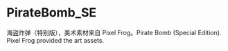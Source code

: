 # PirateBomb_SE
海盗炸弹（特别版），美术素材来自 Pixel Frog。Pirate Bomb (Special Edition). Pixel Frog provided the art assets.
